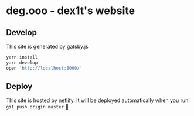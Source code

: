 # deg.ooo - dex1t's website

## Develop

This site is generated by gatsby.js

```sh
yarn install
yarn develop
open 'http://localhost:8000/'
```

## Deploy

This site is hosted by [netlify](https://app.netlify.com/sites/degooo/overview). It will be deployed automatically when you run `git push origin master` :rocket:
